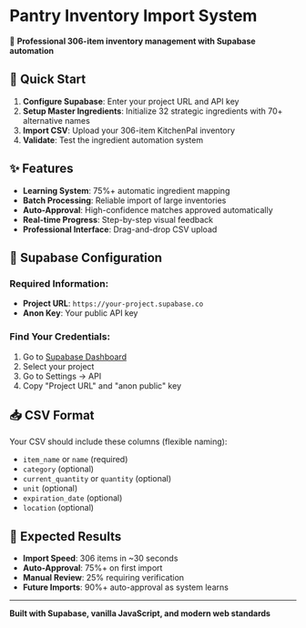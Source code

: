 # Pantry Inventory Import System

🍳 **Professional 306-item inventory management with Supabase automation**

## 🚀 Quick Start

1. **Configure Supabase**: Enter your project URL and API key
2. **Setup Master Ingredients**: Initialize 32 strategic ingredients with 70+ alternative names
3. **Import CSV**: Upload your 306-item KitchenPal inventory
4. **Validate**: Test the ingredient automation system

## ✨ Features

- **Learning System**: 75%+ automatic ingredient mapping
- **Batch Processing**: Reliable import of large inventories
- **Auto-Approval**: High-confidence matches approved automatically
- **Real-time Progress**: Step-by-step visual feedback
- **Professional Interface**: Drag-and-drop CSV upload

## 🔧 Supabase Configuration

### Required Information:
- **Project URL**: `https://your-project.supabase.co`
- **Anon Key**: Your public API key

### Find Your Credentials:
1. Go to [Supabase Dashboard](https://supabase.com/dashboard)
2. Select your project
3. Go to Settings → API
4. Copy "Project URL" and "anon public" key

## 📥 CSV Format

Your CSV should include these columns (flexible naming):
- `item_name` or `name` (required)
- `category` (optional)
- `current_quantity` or `quantity` (optional)
- `unit` (optional)
- `expiration_date` (optional)
- `location` (optional)

## 🎯 Expected Results

- **Import Speed**: 306 items in ~30 seconds
- **Auto-Approval**: 75%+ on first import
- **Manual Review**: 25% requiring verification
- **Future Imports**: 90%+ auto-approval as system learns

---

**Built with Supabase, vanilla JavaScript, and modern web standards**

